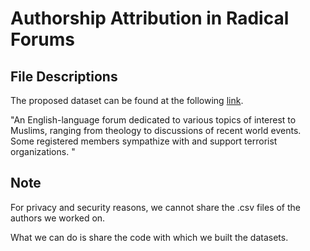 #  Authorship Attribution in Radical Forums


## File Descriptions
The proposed dataset can be found at the following [link](https://dibbs.ai.arizona.edu/dibbs/azsecure-forums-darkweb/IslamicNetwork.zip).

"An English-language forum dedicated to various topics of interest to Muslims, ranging from theology to discussions of recent world events. 
Some registered members sympathize with and support terrorist organizations. "


## Note
For privacy and security reasons, we cannot share the .csv files of the authors we worked on. 

What we can do is share the code with which we built the datasets.
